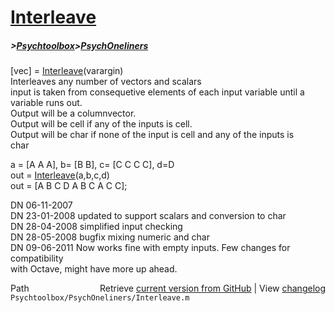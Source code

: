 # [Interleave](Interleave)
##### >[Psychtoolbox](Psychtoolbox)>[PsychOneliners](PsychOneliners)

[vec] = [Interleave](Interleave)(varargin)  
Interleaves any number of vectors and scalars  
input is taken from consequetive elements of each input variable until a  
variable runs out.  
Output will be a columnvector.  
Output will be cell if any of the inputs is cell.  
Output will be char if none of the input is cell and any of the inputs is  
char  
  
a   = [A A A], b= [B B], c= [C C C C], d=D  
out = [Interleave](Interleave)(a,b,c,d)  
out = [A B C D A B C A C C];  
  
DN 06-11-2007  
DN 23-01-2008 updated to support scalars and conversion to char  
DN 28-04-2008 simplified input checking  
DN 28-05-2008 bugfix mixing numeric and char  
DN 09-06-2011 Now works fine with empty inputs. Few changes for compatibility  
              with Octave, might have more up ahead.  




<div class="code_header" style="text-align:right;">
  <span style="float:left;">Path&nbsp;&nbsp;</span> <span class="counter">Retrieve <a href=
  "https://raw.github.com/Psychtoolbox-3/Psychtoolbox-3/beta/Psychtoolbox/PsychOneliners/Interleave.m">current version from GitHub</a> | View <a href=
  "https://github.com/Psychtoolbox-3/Psychtoolbox-3/commits/beta/Psychtoolbox/PsychOneliners/Interleave.m">changelog</a></span>
</div>
<div class="code">
  <code>Psychtoolbox/PsychOneliners/Interleave.m</code>
</div>

